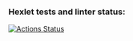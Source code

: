 ### Hexlet tests and linter status:
[![Actions Status](https://github.com/deus-ex-m/frontend-project-11/actions/workflows/hexlet-check.yml/badge.svg)](https://github.com/deus-ex-m/frontend-project-11/actions)